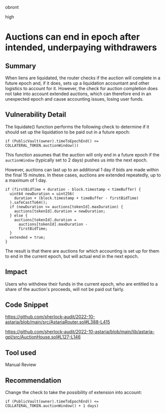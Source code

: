 obront

high

# Auctions can end in epoch after intended, underpaying withdrawers

## Summary

When liens are liquidated, the router checks if the auction will complete in a future epoch and, if it does, sets up a liquidation accountant and other logistics to account for it. However, the check for auction completion does not take into account extended auctions, which can therefore end in an unexpected epoch and cause accounting issues, losing user funds.

## Vulnerability Detail

The liquidate() function performs the following check to determine if it should set up the liquidation to be paid out in a future epoch:

```solidity
if (PublicVault(owner).timeToEpochEnd() <= COLLATERAL_TOKEN.auctionWindow())
```
This function assumes that the auction will only end in a future epoch if the `auctionWindow` (typically set to 2 days) pushes us into the next epoch.

However, auctions can last up to an additional 1 day if bids are made within the final 15 minutes. In these cases, auctions are extended repeatedly, up to a maximum of 1 day.

```solidity
if (firstBidTime + duration - block.timestamp < timeBuffer) {
  uint64 newDuration = uint256(
    duration + (block.timestamp + timeBuffer - firstBidTime)
  ).safeCastTo64();
  if (newDuration <= auctions[tokenId].maxDuration) {
    auctions[tokenId].duration = newDuration;
  } else {
    auctions[tokenId].duration =
      auctions[tokenId].maxDuration -
      firstBidTime;
  }
  extended = true;
}
```
The result is that there are auctions for which accounting is set up for them to end in the current epoch, but will actual end in the next epoch. 

## Impact

Users who withdrew their funds in the current epoch, who are entitled to a share of the auction's proceeds, will not be paid out fairly.

## Code Snippet

https://github.com/sherlock-audit/2022-10-astaria/blob/main/src/AstariaRouter.sol#L388-L415

https://github.com/sherlock-audit/2022-10-astaria/blob/main/lib/astaria-gpl/src/AuctionHouse.sol#L127-L146

## Tool used

Manual Review

## Recommendation

Change the check to take the possibility of extension into account:

```solidity
if (PublicVault(owner).timeToEpochEnd() <= COLLATERAL_TOKEN.auctionWindow() + 1 days)
```
